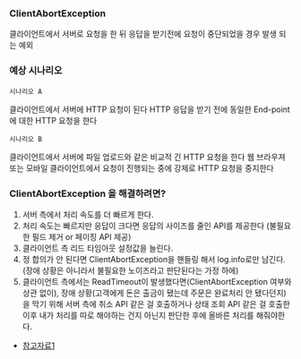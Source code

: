 ### ClientAbortException

클라이언트에서 서버로 요청을 한 뒤 응답을 받기전에 요청이 중단되었을 경우 발생 되는 예외

### 예상 시나리오

`시나리오 A`

클라이언트에서 서버에 HTTP 요청이 된다
HTTP 응답을 받기 전에 동일한 End-point에 대한 HTTP 요청을 한다

`시나리오 B`

클라이언트에서 서버에 파일 업로드와 같은 비교적 긴 HTTP 요청을 한다
웹 브라우져 또는 모바일 클라이언트에서 요청이 진행되는 중에 강제로 HTTP 요청을 중지한다

### ClientAbortException 을 해결하려면?

1. 서버 측에서 처리 속도를 더 빠르게 한다.
2. 처리 속도는 빠르지만 응답이 크다면 응답의 사이즈를 줄인 API를 제공한다 (불필요한 필드 제거 or 페이징 API 제공)
3. 클라이언트 측 리드 타임아웃 설정값을 늘린다.
4. 정 합의가 안 된다면 ClientAbortException을 핸들링 해서 log.info로만 남긴다. (장애 상황은 아니라서 불필요한 노이즈라고 판단된다는 가정 하에)
5. 클라이언트 측에서는 ReadTimeout이 발생했다면(ClientAbortException 여부와 상관 없이), 장애 상황(고객에게 돈은 출금이 됐는데 주문은 완료처리 안 됐다던지)을 막기 위해 서버 측에 취소
   API 같은 걸 호출하거나 상태 조회 API 같은 걸 호출한 이후 내가 처리를 따로 해야하는 건지 아닌지 판단한 후에 올바른 처리를 해줘야한다.

- [참고자료1](https://perfectacle.github.io/2022/03/20/client-abort-exception-deep-dive-part-02/)

